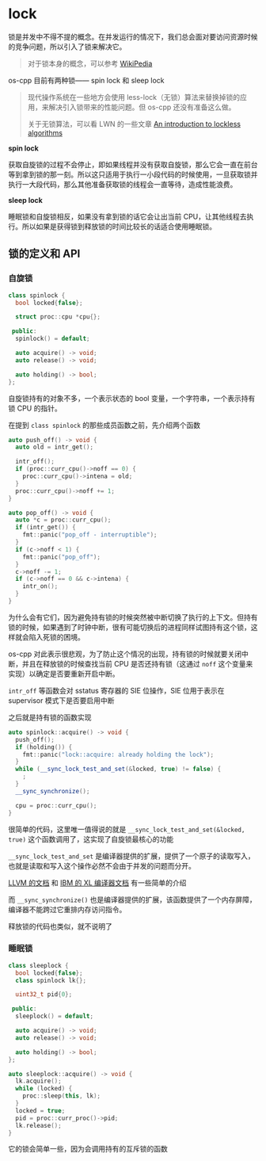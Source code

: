 # lock

锁是并发中不得不提的概念。在并发运行的情况下，我们总会面对要访问资源时候的竞争问题，所以引入了锁来解决它。

> 对于锁本身的概念，可以参考 [WikiPedia](https://en.wikipedia.org/wiki/Lock_(computer_science))

os-cpp 目前有两种锁—— spin lock 和 sleep lock

> 现代操作系统在一些地方会使用 less-lock（无锁）算法来替换掉锁的应用，来解决引入锁带来的性能问题。但 os-cpp 还没有准备这么做。
>
> 关于无锁算法，可以看 LWN 的一些文章 [An introduction to lockless algorithms](https://lwn.net/Articles/844224/)

**spin lock**

获取自旋锁的过程不会停止，即如果线程并没有获取自旋锁，那么它会一直在前台等到拿到锁的那一刻。所以这只适用于执行一小段代码的时候使用，一旦获取锁并执行一大段代码，那么其他准备获取锁的线程会一直等待，造成性能浪费。

**sleep lock**

睡眠锁和自旋锁相反，如果没有拿到锁的话它会让出当前 CPU，让其他线程去执行。所以如果是获得锁到释放锁的时间比较长的话适合使用睡眠锁。

## 锁的定义和 API

### 自旋锁

```cpp
class spinlock {
  bool locked{false};

  struct proc::cpu *cpu{};

 public:
  spinlock() = default;

  auto acquire() -> void;
  auto release() -> void;

  auto holding() -> bool;
};
```

自旋锁持有的对象不多，一个表示状态的 bool 变量，一个字符串，一个表示持有锁 CPU 的指针。

在提到 `class spinlock` 的那些成员函数之前，先介绍两个函数

```cpp
auto push_off() -> void {
  auto old = intr_get();

  intr_off();
  if (proc::curr_cpu()->noff == 0) {
    proc::curr_cpu()->intena = old;
  }
  proc::curr_cpu()->noff += 1;
}

auto pop_off() -> void {
  auto *c = proc::curr_cpu();
  if (intr_get()) {
    fmt::panic("pop_off - interruptible");
  }
  if (c->noff < 1) {
    fmt::panic("pop_off");
  }
  c->noff -= 1;
  if (c->noff == 0 && c->intena) {
    intr_on();
  }
}
```

为什么会有它们，因为避免持有锁的时候突然被中断切换了执行的上下文。但持有锁的时候，如果遇到了时钟中断，很有可能切换后的进程同样试图持有这个锁，这样就会陷入死锁的困境。

os-cpp 对此表示很悲观，为了防止这个情况的出现，持有锁的时候就要关闭中断，并且在释放锁的时候查找当前 CPU 是否还持有锁（这通过 `noff` 这个变量来实现）以确定是否要重新开启中断。

`intr_off` 等函数会对 sstatus 寄存器的 SIE 位操作，SIE 位用于表示在 supervisor 模式下是否要启用中断

之后就是持有锁的函数实现

```cpp
auto spinlock::acquire() -> void {
  push_off();
  if (holding()) {
    fmt::panic("lock::acquire: already holding the lock");
  }
  while (__sync_lock_test_and_set(&locked, true) != false) {
    ;
  }
  __sync_synchronize();

  cpu = proc::curr_cpu();
}
```

很简单的代码，这里唯一值得说的就是 `__sync_lock_test_and_set(&locked, true)` 这个函数调用了，这实现了自旋锁最核心的功能

`__sync_lock_test_and_set` 是编译器提供的扩展，提供了一个原子的读取写入，也就是读取和写入这个操作必然不会由于并发的问题而分开。

[LLVM 的文档](https://clang.llvm.org/docs/LanguageExtensions.html#sync-swap) 和 [IBM 的 XL 编译器文档](https://www.ibm.com/docs/en/xl-c-and-cpp-aix/16.1?topic=functions-sync-lock-test-set) 有一些简单的介绍


而 `__sync_synchronize()` 也是编译器提供的扩展，该函数提供了一个内存屏障，编译器不能跨过它重排内存访问指令。

释放锁的代码也类似，就不说明了

### 睡眠锁

```cpp
class sleeplock {
  bool locked{false};
  class spinlock lk{};

  uint32_t pid{0};

 public:
  sleeplock() = default;

  auto acquire() -> void;
  auto release() -> void;

  auto holding() -> bool;
};
```

```cpp
auto sleeplock::acquire() -> void {
  lk.acquire();
  while (locked) {
    proc::sleep(this, lk);
  }
  locked = true;
  pid = proc::curr_proc()->pid;
  lk.release();
}
```

它的锁会简单一些，因为会调用持有的互斥锁的函数
